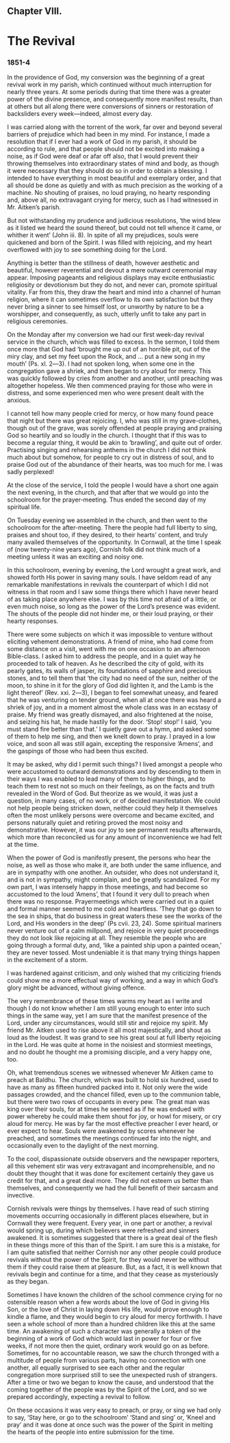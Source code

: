 ## Chapter VIII.

# The Revival

### 1851-4

In the providence of God, my conversion was the beginning of a great revival work in my parish, which continued without much interruption for nearly three years. At some periods during that time there was a greater power of the divine presence, and consequently more manifest results, than at others but all along there were conversions of sinners or restoration of backsliders every week―indeed, almost every day.

I was carried along with the torrent of the work, far over and beyond several barriers of prejudice which had been in my mind. For instance, I made a resolution that if I ever had a work of God in my parish, it should be according to rule, and that people should not be excited into making a noise, as if God were deaf or afar off also, that I would prevent their throwing themselves into extraordinary states of mind and body, as though it were necessary that they should do so in order to obtain a blessing. I intended to have everything in most beautiful and exemplary order, and that all should be done as quietly and with as much precision as the working of a machine. No shouting of praises, no loud praying, no hearty responding and, above all, no extravagant crying for mercy, such as I had witnessed in Mr. Aitken’s parish.

But not withstanding my prudence and judicious resolutions, ‘the wind blew as it listed we heard the sound thereof, but could not tell whence it came, or whither it went’ (John iii. 8). In spite of all my prejudices, souls were quickened and born of the Spirit. I was filled with rejoicing, and my heart overflowed with joy to see something doing for the Lord.

Anything is better than the stillness of death, however aesthetic and beautiful, however reverential and devout a mere outward ceremonial may appear. Imposing pageants and religious displays may excite enthusiastic religiosity or devotionism but they do not, and never can, promote spiritual vitality. Far from this, they draw the heart and mind into a channel of human religion, where it can sometimes overflow to its own satisfaction but they never bring a sinner to see himself lost, or unworthy by nature to be a worshipper, and consequently, as such, utterly unfit to take any part in religious ceremonies.

On the Monday after my conversion we had our first week-day revival service in the church, which was filled to excess. In the sermon, I told them once more that God had ‘brought me up out of an horrible pit, out of the miry clay, and set my feet upon the Rock, and … put a new song in my mouth’ (Ps. xl. 2―3). I had not spoken long, when some one in the congregation gave a shriek, and then began to cry aloud for mercy. This was quickly followed by cries from another and another, until preaching was altogether hopeless. We then commenced praying for those who were in distress, and some experienced men who were present dealt with the anxious.

I cannot tell how many people cried for mercy, or how many found peace that night but there was great rejoicing. I, who was still in my grave-clothes, though out of the grave, was sorely offended at people praying and praising God so heartily and so loudly in the church. I thought that if this was to become a regular thing, it would be akin to ‘brawling’, and quite out of order. Practising singing and rehearsing anthems in the church I did not think much about but somehow, for people to cry out in distress of soul, and to praise God out of the abundance of their hearts, was too much for me. I was sadly perplexed!

At the close of the service, I told the people I would have a short one again the next evening, in the church, and that after that we would go into the schoolroom for the prayer-meeting. Thus ended the second day of my spiritual life.

On Tuesday evening we assembled in the church, and then went to the schoolroom for the after-meeting. There the people had full liberty to sing, praises and shout too, if they desired, to their hearts’ content, and truly many availed themselves of the opportunity. In Cornwall, at the time I speak of (now twenty-nine years ago), Cornish folk did not think much of a meeting unless it was an exciting and noisy one.

In this schoolroom, evening by evening, the Lord wrought a great work, and showed forth His power in saving many souls. I have seldom read of any remarkable manifestations in revivals the counterpart of which I did not witness in that room and I saw some things there which I have never heard of as taking place anywhere else. I was by this time not afraid of a little, or even much noise, so long as the power of the Lord’s presence was evident. The shouts of the people did not hinder me, or their loud praying, or their hearty responses.

There were some subjects on which it was impossible to venture without eliciting vehement demonstrations. A friend of mine, who had come from some distance on a visit, went with me on one occasion to an afternoon Bible-class. I asked him to address the people, and in a quiet way he proceeded to talk of heaven. As he described the city of gold, with its pearly gates, its walls of jasper, its foundations of sapphire and precious stones, and to tell them that ‘the city had no need of the sun, neither of the moon, to shine in it for the glory of God did lighten it, and the Lamb is the light thereof’ (Rev. xxi. 2―3), I began to feel somewhat uneasy, and feared that he was venturing on tender ground, when all at once there was heard a shriek of joy, and in a moment almost the whole class was in an ecstasy of praise. My friend was greatly dismayed, and also frightened at the noise, and seizing his hat, he made hastily for the door. ‘Stop! stop!’ I said, ‘you must stand fire better than that.’ I quietly gave out a hymn, and asked some of them to help me sing, and then we knelt down to pray. I prayed in a low voice, and soon all was still again, excepting the responsive ‘Amens’, and the gaspings of those who had been thus excited.

It may be asked, why did I permit such things? I lived amongst a people who were accustomed to outward demonstrations and by descending to them in their ways I was enabled to lead many of them to higher things, and to teach them to rest not so much on their feelings, as on the facts and truth revealed in the Word of God. But theorize as we would, it was just a question, in many cases, of no work, or of decided manifestation. We could not help people being stricken down, neither could they help it themselves often the most unlikely persons were overcome and became excited, and persons naturally quiet and retiring proved the most noisy and demonstrative. However, it was our joy to see permanent results afterwards, which more than reconciled us for any amount of inconvenience we had felt at the time.

When the power of God is manifestly present, the persons who hear the noise, as well as those who make it, are both under the same influence, and are in sympathy with one another. An outsider, who does not understand it, and is not in sympathy, might complain, and be greatly scandalized. For my own part, I was intensely happy in those meetings, and had become so accustomed to the loud ‘Amens’, that I found it very dull to preach when there was no response. Prayermeetings which were carried out in a quiet and formal manner seemed to me cold and heartless. ‘They that go down to the sea in ships, that do business in great waters these see the works of the Lord, and His wonders in the deep’ (Ps cvii. 23, 24). Some spiritual mariners never venture out of a calm millpond, and rejoice in very quiet proceedings they do not look like rejoicing at all. They resemble the people who are going through a formal duty, and, ‘like a painted ship upon a painted ocean,’ they are never tossed. Most undeniable it is that many trying things happen in the excitement of a storm.

I was hardened against criticism, and only wished that my criticizing friends could show me a more effectual way of working, and a way in which God’s glory might be advanced, without giving offence.

The very remembrance of these times warms my heart as I write and though I do not know whether I am still young enough to enter into such things in the same way, yet I am sure that the manifest presence of the Lord, under any circumstances, would still stir and rejoice my spirit. My friend Mr. Aitken used to rise above it all most majestically, and shout as loud as the loudest. It was grand to see his great soul at full liberty rejoicing in the Lord. He was quite at home in the noisiest and stormiest meetings, and no doubt he thought me a promising disciple, and a very happy one, too.

Oh, what tremendous scenes we witnessed whenever Mr Aitken came to preach at Baldhu. The church, which was built to hold six hundred, used to have as many as fifteen hundred packed into it. Not only were the wide passages crowded, and the chancel filled, even up to the communion table, but there were two rows of occupants in every pew. The great man was king over their souls, for at times he seemed as if he was endued with power whereby he could make them shout for joy, or howl for misery, or cry aloud for mercy. He was by far the most effective preacher I ever heard, or ever expect to hear. Souls were awakened by scores whenever he preached, and sometimes the meetings continued far into the night, and occasionally even to the daylight of the next morning.

To the cool, dispassionate outside observers and the newspaper reporters, all this vehement stir was very extravagant and incomprehensible, and no doubt they thought that it was done for excitement certainly they gave us credit for that, and a great deal more. They did not esteem us better than themselves, and consequently we had the full benefit of their sarcasm and invective.

Cornish revivals were things by themselves. I have read of such stirring movements occurring occasionally in different places elsewhere, but in Cornwall they were frequent. Every year, in one part or another, a revival would spring up, during which believers were refreshed and sinners awakened. It is sometimes suggested that there is a great deal of the flesh in these things more of this than of the Spirit. I am sure this is a mistake, for I am quite satisfied that neither Cornish nor any other people could produce revivals without the power of the Spirit, for they would never be without them if they could raise them at pleasure. But, as a fact, it is well known that revivals begin and continue for a time, and that they cease as mysteriously as they began.

Sometimes I have known the children of the school commence crying for no ostensible reason when a few words about the love of God in giving His Son, or the love of Christ in laying down His life, would prove enough to kindle a flame, and they would begin to cry aloud for mercy forthwith. I have seen a whole school of more than a hundred children like this at the same time. An awakening of such a character was generally a token of the beginning of a work of God which would last in power for four or five weeks, if not more then the quiet, ordinary work would go on as before. Sometimes, for no accountable reason, we saw the church thronged with a multitude of people from various parts, having no connection with one another, all equally surprised to see each other and the regular congregation more surprised still to see the unexpected rush of strangers. After a time or two we began to know the cause, and understood that the coming together of the people was by the Spirit of the Lord, and so we prepared accordingly, expecting a revival to follow.

On these occasions it was very easy to preach, or pray, or sing we had only to say, ‘Stay here, or go to the schoolroom’ ‘Stand and sing’ or, ‘Kneel and pray’ and it was done at once such was the power of the Spirit in melting the hearts of the people into entire submission for the time.